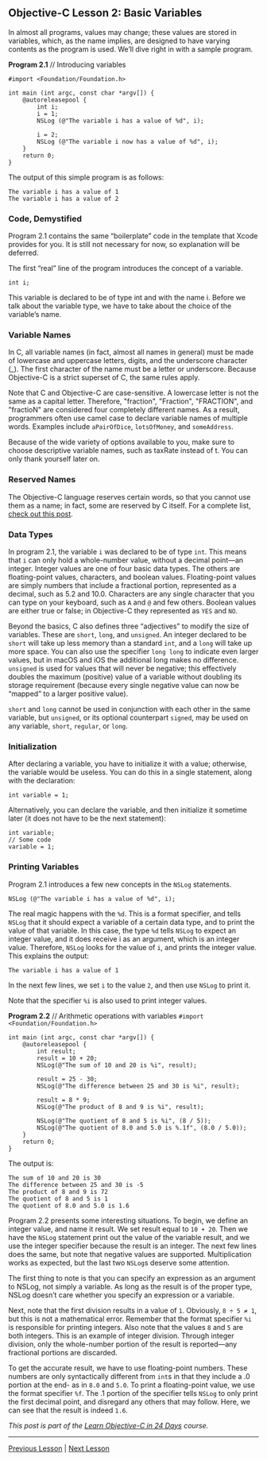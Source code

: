 ## Objective-C Lesson 2: Basic Variables

In almost all programs, values may change; these values are stored in variables, which, as the name implies, are designed to have varying contents as the program is used. We’ll dive right in with a sample program.

**Program 2.1** // Introducing variables

```objc
#import <Foundation/Foundation.h>

int main (int argc, const char *argv[]) {
    @autoreleasepool {
        int i;
        i = 1;
        NSLog (@"The variable i has a value of %d", i);

        i = 2;
        NSLog (@"The variable i now has a value of %d", i);
    }
    return 0;
}
```

The output of this simple program is as follows:

```
The variable i has a value of 1
The variable i has a value of 2
```

### Code, Demystified

Program 2.1 contains the same “boilerplate” code in the template that Xcode provides for you. It is still not necessary for now, so explanation will be deferred.

The first “real” line of the program introduces the concept of a variable.

```objc
int i;
```

This variable is declared to be of type int and with the name i. Before we talk about the variable type, we have to take about the choice of the variable’s name.

### Variable Names

In C, all variable names (in fact, almost all names in general) must be made of lowercase and uppercase letters, digits, and the underscore character (_). The first character of the name must be a letter or underscore. Because Objective-C is a strict superset of C, the same rules apply.

Note that C and Objective-C are case-sensitive. A lowercase letter is not the same as a capital letter. Therefore, "fraction", "Fraction", "FRACTION", and "fractioN" are considered four completely different names. As a result, programmers often use camel case to declare variable names of multiple words. Examples include `aPairOfDice`, `lotsOfMoney`, and `someAddress`.

Because of the wide variety of options available to you, make sure to choose descriptive variable names, such as taxRate instead of t. You can only thank yourself later on.

### Reserved Names

The Objective-C language reserves certain words, so that you cannot use them as a name; in fact, some are reserved by C itself. For a complete list, [check out this post](43.md).

### Data Types

In program 2.1, the variable `i` was declared to be of type `int`. This means that `i` can only hold a whole-number value, without a decimal point—an integer. Integer values are one of four basic data types. The others are floating-point values, characters, and boolean values. Floating-point values are simply numbers that include a fractional portion, represented as a decimal, such as 5.2 and 10.0. Characters are any single character that you can type on your keyboard, such as `A` and `@` and few others. Boolean values are either true or false; in Objective-C they represented as `YES` and `NO`.

Beyond the basics, C also defines three “adjectives” to modify the size of variables. These are `short`, `long`, and `unsigned`. An integer declared to be `short` will take up less memory than a standard `int`, and a `long` will take up more space. You can also use the specifier `long long` to indicate even larger values, but in macOS and iOS the additional long makes no difference. `unsigned` is used for values that will never be negative; this effectively doubles the maximum (positive) value of a variable without doubling its storage requirement (because every single negative value can now be “mapped” to a larger positive value).

`short` and `long` cannot be used in conjunction with each other in the same variable, but `unsigned`, or its optional counterpart `signed`, may be used on any variable, `short`, `regular`, or `long`.

### Initialization

After declaring a variable, you have to initialize it with a value; otherwise, the variable would be useless. You can do this in a single statement, along with the declaration:

```objc
int variable = 1;
```

Alternatively, you can declare the variable, and then initialize it sometime later (it does not have to be the next statement):

```objc
int variable;
// Some code
variable = 1;
```

### Printing Variables

Program 2.1 introduces a few new concepts in the `NSLog` statements.

```objc
NSLog (@"The variable i has a value of %d", i);
```

The real magic happens with the `%d`. This is a format specifier, and tells `NSLog` that it should expect a variable of a certain data type, and to print the value of that variable. In this case, the type `%d` tells `NSLog` to expect an integer value, and it does receive i as an argument, which is an integer value. Therefore, `NSLog` looks for the value of `i`, and prints the integer value. This explains the output:

```
The variable i has a value of 1
```

In the next few lines, we set `i` to the value `2`, and then use `NSLog` to print it.

Note that the specifier `%i` is also used to print integer values.

**Program 2.2** // Arithmetic operations with variables `#import <Foundation/Foundation.h>`

```objc
int main (int argc, const char *argv[]) {
    @autoreleasepool {
        int result;
        result = 10 + 20;
        NSLog(@"The sum of 10 and 20 is %i", result);

        result = 25 - 30;
        NSLog(@"The difference between 25 and 30 is %i", result);

        result = 8 * 9;
        NSLog(@"The product of 8 and 9 is %i", result);

        NSLog(@"The quotient of 8 and 5 is %i", (8 / 5));
        NSLog(@"The quotient of 8.0 and 5.0 is %.1f", (8.0 / 5.0));
    }
    return 0;
}
```

The output is:

```
The sum of 10 and 20 is 30
The difference between 25 and 30 is -5
The product of 8 and 9 is 72
The quotient of 8 and 5 is 1
The quotient of 8.0 and 5.0 is 1.6
```

Program 2.2 presents some interesting situations. To begin, we define an integer value, and name it result. We set result equal to `10 + 20`. Then we have the `NSLog` statement print out the value of the variable result, and we use the integer specifier because the result is an integer. The next few lines does the same, but note that negative values are supported. Multiplication works as expected, but the last two `NSLog`s deserve some attention.

The first thing to note is that you can specify an expression as an argument to NSLog, not simply a variable. As long as the result is of the proper type, NSLog doesn’t care whether you specify an expression or a variable.

Next, note that the first division results in a value of `1`. Obviously, `8 ÷ 5 ≠ 1`, but this is not a mathematical error. Remember that the format specifier `%i` is responsible for printing integers. Also note that the values `8` and `5` are both integers. This is an example of integer division. Through integer division, only the whole-number portion of the result is reported—any fractional portions are discarded.

To get the accurate result, we have to use floating-point numbers. These numbers are only syntactically different from `int`s in that they include a .0 portion at the end- as in `8.0` and `5.0`. To print a floating-point value, we use the format specifier `%f`. The .1 portion of the specifier tells `NSLog` to only print the first decimal point, and disregard any others that may follow. Here, we can see that the result is indeed `1.6`.

*This post is part of the [Learn Objective-C in 24 Days](38.md) course.*

---

[Previous Lesson](41.md) | [Next Lesson](46.md)
